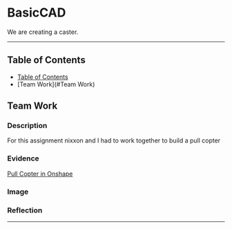 # BasicCAD

We are creating a caster.

---
## Table of Contents
* [Table of Contents](#Table-of-Contents)
* [Team Work](#Team Work)

## Team Work

### Description

For this assignment nixxon and I had to work together to build a pull copter

### Evidence
[Pull Copter in Onshape](https://cvilleschools.onshape.com/documents/64361c9e4b5aaa598eb0ff70/w/e655e9563a4e7efe24db70db/e/b36b24925068cd7289999d65?renderMode=0&uiState=63582dcb7381901e6caec8f5)

### Image


### Reflection

---
